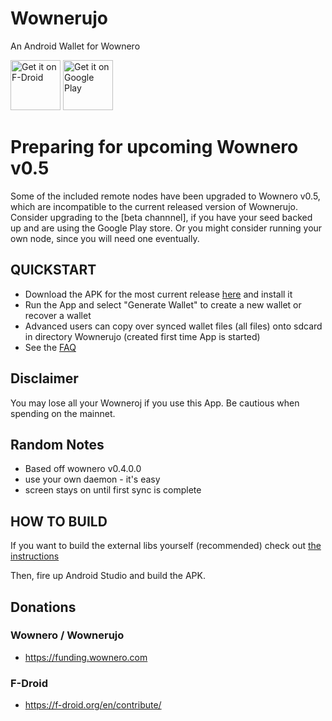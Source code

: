 # Wownerujo
An Android Wallet for Wownero

[<img src="https://f-droid.org/badge/get-it-on.png"
      alt="Get it on F-Droid"
      height="80">](https://f-droid.org/packages/com.wownero.wownerujo/)
<a href='https://play.google.com/store/apps/details?id=com.wownero.wownerujo&pcampaignid=MKT-Other-global-all-co-prtnr-py-PartBadge-Mar2515-1'><img alt='Get it on Google Play' src='https://play.google.com/intl/en_us/badges/images/generic/en_badge_web_generic.png' height='80'/></a>

# Preparing for upcoming Wownero v0.5

Some of the included remote nodes have been upgraded to Wownero v0.5, which are incompatible to the current released version of Wownerujo. Consider upgrading to the [beta channnel], if you have your seed backed up and are using the Google Play store. Or you might consider running your own node, since you will need one eventually.

## QUICKSTART
- Download the APK for the most current release [here](https://f-droid.org/packages/com.wownero.wownerujo/) and install it
- Run the App and select "Generate Wallet" to create a new wallet or recover a wallet
- Advanced users can copy over synced wallet files (all files) onto sdcard in directory Wownerujo (created first time App is started)
- See the [FAQ](doc/FAQ.md)

## Disclaimer
You may lose all your Wowneroj if you use this App. Be cautious when spending on the mainnet.

## Random Notes
- Based off wownero v0.4.0.0
- use your own daemon - it's easy
- screen stays on until first sync is complete

## HOW TO BUILD

If you want to build the external libs yourself (recommended) check out [the instructions](doc/BUILDING-external-libs.md)

Then, fire up Android Studio and build the APK.

## Donations

### Wownero / Wownerujo

- <https://funding.wownero.com>

### F-Droid

- <https://f-droid.org/en/contribute/>


[beta channel]:https://play.google.com/apps/testing/com.wownero.wownerujo/join
